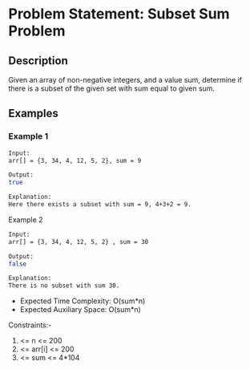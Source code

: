 # Problem Statement: Subset Sum Problem

## Description

Given an array of non-negative integers, and a value sum, determine if there is a subset of the given set with sum equal to given sum.

## Examples

### Example 1

```bash
Input:
arr[] = {3, 34, 4, 12, 5, 2}, sum = 9

Output:
true

Explanation:
Here there exists a subset with sum = 9, 4+3+2 = 9.
```

Example 2

```bash
Input:
arr[] = {3, 34, 4, 12, 5, 2} , sum = 30

Output:
false

Explanation:
There is no subset with sum 30.
```

- Expected Time Complexity: O(sum\*n)
- Expected Auxiliary Space: O(sum\*n)

Constraints:-

1. <= n <= 200
2. <= arr[i] <= 200
3. <= sum <= 4\*104
